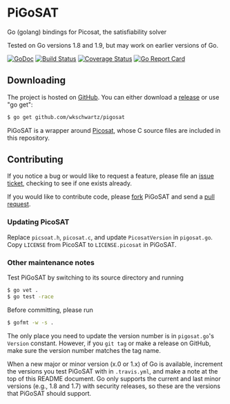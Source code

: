PiGoSAT
=======

Go (golang) bindings for Picosat, the satisfiability solver

Tested on Go versions 1.8 and 1.9, but may work on earlier versions of Go.

[![GoDoc](https://godoc.org/github.com/wkschwartz/pigosat/github?status.svg)](https://godoc.org/github.com/wkschwartz/pigosat)
[![Build Status](https://travis-ci.org/wkschwartz/pigosat.svg?branch=master)](https://travis-ci.org/wkschwartz/pigosat)
[![Coverage Status](https://coveralls.io/repos/github/wkschwartz/pigosat/badge.svg?branch=master)](https://coveralls.io/github/wkschwartz/pigosat?branch=master)
[![Go Report Card](https://goreportcard.com/badge/github.com/wkschwartz/pigosat)](https://goreportcard.com/report/github.com/wkschwartz/pigosat)

Downloading
-----------

The project is hosted on [GitHub](https://github.com/wkschwartz/pigosat). You
can either download a [release](https://github.com/wkschwartz/PiGoSAT/releases)
or use "go get":

```bash
$ go get github.com/wkschwartz/pigosat
```

PiGoSAT is a wrapper around [Picosat](http://fmv.jku.at/picosat/), whose C
source files are included in this repository.

Contributing
------------

If you notice a bug or would like to request a feature, please file an [issue
ticket](https://github.com/wkschwartz/pigosat/issues), checking to see if one
exists already.

If you would like to contribute code, please
[fork](https://github.com/wkschwartz/PiGoSAT/fork) PiGoSAT and send a [pull
request](https://help.github.com/articles/using-pull-requests).

### Updating PicoSAT

Replace `picsoat.h`, `picosat.c`, and update `PicosatVersion` in
`pigosat.go`. Copy `LICENSE` from PicoSAT to `LICENSE.picosat` in PiGoSAT.

### Other maintenance notes

Test PiGoSAT by switching to its source directory and running

```bash
$ go vet .
$ go test -race
```

Before committing, please run

```bash
$ gofmt -w -s .
```

The only place you need to update the version number is in `pigosat.go`'s
`Version` constant. However, if you `git tag` or make a release on GitHub,
make sure the version number matches the tag name.

When a new major or minor version (x.0 or 1.x) of Go is available, increment the
versions you test PiGoSAT with in `.travis.yml`, and make a note at the top of
this README document. Go only supports the current and last minor versions
(e.g., 1.8 and 1.7) with security releases, so these are the versions that
PiGoSAT should support.
